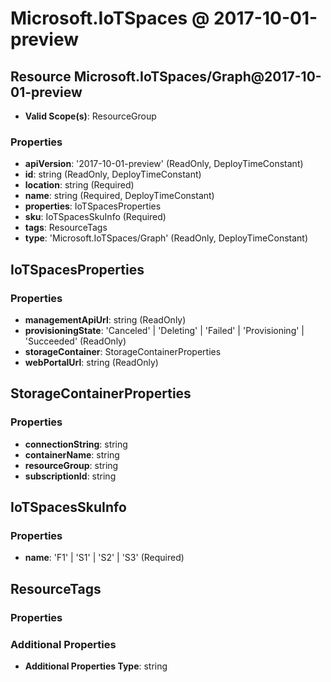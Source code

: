 # Microsoft.IoTSpaces @ 2017-10-01-preview

## Resource Microsoft.IoTSpaces/Graph@2017-10-01-preview
* **Valid Scope(s)**: ResourceGroup
### Properties
* **apiVersion**: '2017-10-01-preview' (ReadOnly, DeployTimeConstant)
* **id**: string (ReadOnly, DeployTimeConstant)
* **location**: string (Required)
* **name**: string (Required, DeployTimeConstant)
* **properties**: IoTSpacesProperties
* **sku**: IoTSpacesSkuInfo (Required)
* **tags**: ResourceTags
* **type**: 'Microsoft.IoTSpaces/Graph' (ReadOnly, DeployTimeConstant)

## IoTSpacesProperties
### Properties
* **managementApiUrl**: string (ReadOnly)
* **provisioningState**: 'Canceled' | 'Deleting' | 'Failed' | 'Provisioning' | 'Succeeded' (ReadOnly)
* **storageContainer**: StorageContainerProperties
* **webPortalUrl**: string (ReadOnly)

## StorageContainerProperties
### Properties
* **connectionString**: string
* **containerName**: string
* **resourceGroup**: string
* **subscriptionId**: string

## IoTSpacesSkuInfo
### Properties
* **name**: 'F1' | 'S1' | 'S2' | 'S3' (Required)

## ResourceTags
### Properties
### Additional Properties
* **Additional Properties Type**: string

